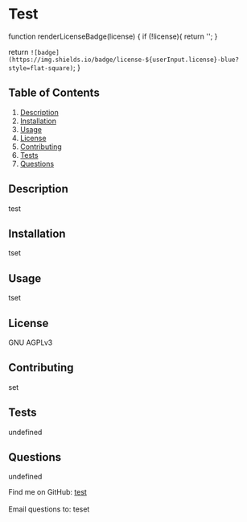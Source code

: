 
  
# Test

  function renderLicenseBadge(license) {
  if (!license){
    return '';
  }

  return `![badge](https://img.shields.io/badge/license-${userInput.license}-blue?style=flat-square)`;
}<br />

## Table of Contents
1. [Description](#description)
2. [Installation](#installation)
3. [Usage](#usage)
4. [License](#license)
5. [Contributing](#contributing)
6. [Tests](#tests)
7. [Questions](#questions)
  
  ## Description
  test
  
  ## Installation
  tset
  
  ## Usage
  tset
  
  ## License
  GNU AGPLv3
 
  ## Contributing
  set

  ## Tests
  undefined

  ## Questions
  undefined
  <br />

  Find me on GitHub: [test](https://github.com/test)<br />
  <br />
  Email questions to: teset<br />

  

